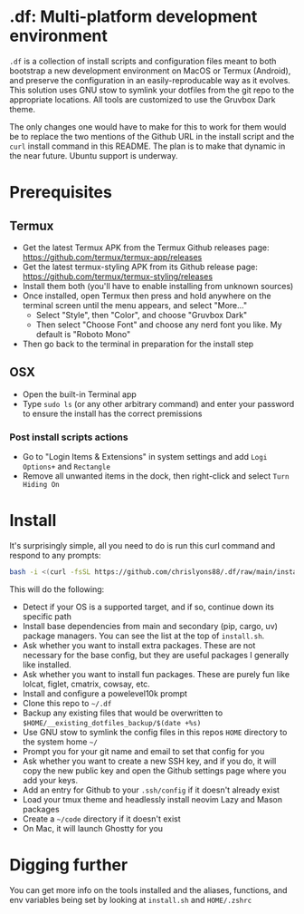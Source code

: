 # .df: Multi-platform development environment

`.df` is a collection of install scripts and configuration files meant to both bootstrap a new development environment on MacOS or Termux (Android), and preserve the configuration in an easily-reproducable way as it evolves. This solution uses GNU stow to symlink your dotfiles from the git repo to the appropriate locations. All tools are customized to use the Gruvbox Dark theme. 

The only changes one would have to make for this to work for them would be to replace the two mentions of the Github URL in the install script and the `curl` install command in this README. The plan is to make that dynamic in the near future. Ubuntu support is underway.

# Prerequisites

## Termux
- Get the latest Termux APK from the Termux Github releases page: https://github.com/termux/termux-app/releases
- Get the latest termux-styling APK from its Github release page: https://github.com/termux/termux-styling/releases
- Install them both (you'll have to enable installing from unknown sources)
- Once installed, open Termux then press and hold anywhere on the terminal screen until the menu appears, and select "More..."
  - Select "Style", then "Color", and choose "Gruvbox Dark"
  - Then select "Choose Font" and choose any nerd font you like. My default is "Roboto Mono"
- Then go back to the terminal in preparation for the install step

## OSX
- Open the built-in Terminal app
- Type `sudo ls` (or any other arbitrary command) and enter your password to ensure the install has the correct premissions


### Post install scripts actions
- Go to "Login Items & Extensions" in system settings and add `Logi Options+` and `Rectangle`
- Remove all unwanted items in the dock, then right-click and select `Turn Hiding On`

# Install

It's surprisingly simple, all you need to do is run this curl command and respond to any prompts:

```sh
bash -i <(curl -fsSL https://github.com/chrislyons88/.df/raw/main/install.sh)
```
This will do the following:
- Detect if your OS is a supported target, and if so, continue down its specific path
- Install base dependencies from main and secondary (pip, cargo, uv) package managers. You can see the list at the top of `install.sh`.
- Ask whether you want to install extra packages. These are not necessary for the base config, but they are useful packages I generally like installed.
- Ask whether you want to install fun packages. These are purely fun like lolcat, figlet, cmatrix, cowsay, etc.
- Install and configure a powelevel10k prompt
- Clone this repo to `~/.df`
- Backup any existing files that would be overwritten to `$HOME/__existing_dotfiles_backup/$(date +%s)`
- Use GNU stow to symlink the config files in this repos `HOME` directory to the system home `~/`
- Prompt you for your git name and email to set that config for you
- Ask whether you want to create a new SSH key, and if you do, it will copy the new public key and open the Github settings page where you add your keys.
- Add an entry for Github to your `.ssh/config` if it doesn't already exist
- Load your tmux theme and headlessly install neovim Lazy and Mason packages
- Create a `~/code` directory if it doesn't exist
- On Mac, it will launch Ghostty for you

# Digging further
You can get more info on the tools installed and the aliases, functions, and env variables being set by looking at `install.sh` and `HOME/.zshrc`
